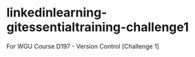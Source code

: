 # linkedinlearning-gitessentialtraining-challenge1
For WGU Course D197 - Version Control [Challenge 1]

